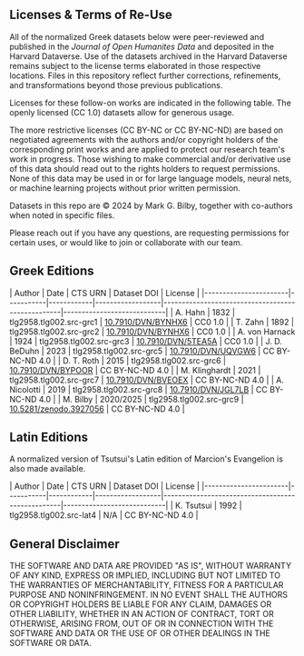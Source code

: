 ## Licenses & Terms of Re-Use

All of the normalized Greek datasets below were peer-reviewed and published in the *Journal of Open Humanites Data* and deposited in the Harvard Dataverse. Use of the datasets archived in the Harvard Dataverse remains subject to the license terms elaborated in those respective locations. Files in this repository reflect further corrections, refinements, and transformations beyond those previous publications. 

Licenses for these follow-on works are indicated in the following table. The openly licensed (CC 1.0) datasets allow for generous usage. 

The more restrictive licenses (CC BY-NC or CC BY-NC-ND) are based on negotiated agreements with the authors and/or copyright holders of the corresponding print works and are applied to protect our research team's work in progress. Those wishing to make commercial and/or derivative use of this data should read out to the rights holders to request permissions. None of this data may be used in or for large language models, neural nets, or machine learning projects without prior written permission. 

Datasets in this repo are © 2024 by Mark G. Bilby, together with co-authors when noted in specific files.

Please reach out if you have any questions, are requesting permissions for certain uses, or would like to join or collaborate with our team.

## Greek Editions

| Author               | Date      | CTS URN           | Dataset DOI                                           | License       |
|-----------------------|-----------|------------|------------------|--------------------------------------------------|----------------------------|
| A. Hahn              | 1832      | tlg2958.tlg002.src-grc1  | [10.7910/DVN/BYNHX6](https://doi.org/10.7910/DVN/BYNHX6) | CC0 1.0       |
| T. Zahn            | 1892      | tlg2958.tlg002.src-grc2  | [10.7910/DVN/BYNHX6](https://doi.org/10.7910/DVN/BYNHX6) | CC0 1.0       |
| A. von Harnack       | 1924      | tlg2958.tlg002.src-grc3  | [10.7910/DVN/5TEA5A](https://doi.org/10.7910/DVN/5TEA5A) | CC0 1.0       |
| J. D. BeDuhn         | 2023      | tlg2958.tlg002.src-grc5  | [10.7910/DVN/UQVGW6](https://doi.org/10.7910/DVN/UQVGW6) | CC BY-NC-ND 4.0 |
| D. T. Roth          | 2015      | tlg2958.tlg002.src-grc6  | [10.7910/DVN/BYPOOR](https://doi.org/10.7910/DVN/BYPOOR) | CC BY-NC-ND 4.0 |
| M. Klinghardt        | 2021      | tlg2958.tlg002.src-grc7  | [10.7910/DVN/BVEOEX](https://doi.org/10.7910/DVN/BVEOEX) | CC BY-NC-ND 4.0 |
| A. Nicolotti         | 2019      | tlg2958.tlg002.src-grc8  | [10.7910/DVN/JGL7LB](https://doi.org/10.7910/DVN/JGL7LB) | CC BY-NC-ND 4.0 |
| M. Bilby        | 2020/2025      | tlg2958.tlg002.src-grc9  | [10.5281/zenodo.3927056](https://doi.org/10.5281/zenodo.3927056) | CC BY-NC-ND 4.0 |

## Latin Editions

A normalized version of Tsutsui's Latin edition of Marcion's Evangelion is also made available. 

| Author               | Date      | CTS URN           | Dataset DOI                                           | License       |
|-----------------------|-----------|------------|------------------|--------------------------------------------------|----------------------------|
| K. Tsutsui           | 1992      | tlg2958.tlg002.src-lat4  | N/A                                                 | CC BY-NC-ND 4.0 |

## General Disclaimer

THE SOFTWARE AND DATA ARE PROVIDED "AS IS", WITHOUT WARRANTY OF ANY KIND, EXPRESS OR IMPLIED, INCLUDING BUT NOT LIMITED TO THE WARRANTIES OF MERCHANTABILITY, FITNESS FOR A PARTICULAR PURPOSE AND NONINFRINGEMENT. IN NO EVENT SHALL THE AUTHORS OR COPYRIGHT HOLDERS BE LIABLE FOR ANY CLAIM, DAMAGES OR OTHER LIABILITY, WHETHER IN AN ACTION OF CONTRACT, TORT OR OTHERWISE, ARISING FROM, OUT OF OR IN CONNECTION WITH THE SOFTWARE AND DATA OR THE USE OF OR OTHER DEALINGS IN THE SOFTWARE OR DATA.
